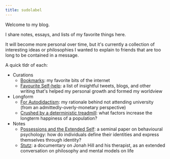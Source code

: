 ```yaml
---
title: sudolabel
---
```


Welcome to my blog.

I share notes, essays, and lists of my favorite things here.

It will become more personal over time, but it's currently a collection of interesting ideas or philosophies I wanted to explain to friends that are too long to be contained in a message.

A quick tldr of each:
- Curations
    - [Bookmarks](/Curations/Bookmarks): my favorite bits of the internet
    - [Favourite Self-help](/Curations/Favourite-Self-help): a list of insightful tweets, blogs, and other writing that's helped my personal growth and formed my worldview
- Longform
    - [For Autodidactism](/Longform/For-Autodidactism-(or,-why-I-dropped-out)): my rationale behind not attending university (from an admittedly-overly-monetary perspective)
    - [Crushed by a deterministic treadmill](/Longform/Crushed-by-a-deterministic-treadmill): what factors increase the longterm happiness of a population?
- Notes
    - [Possessions and the Extended Self](/Notes/Possessions-and-the-Extended-Self): a seminal paper on behavioural psychology: how do individuals define their identities and express themselves through identity?
    - [Stutz](/Notes/Stutz): a documentary on Jonah Hill and his therapist, as an extended conversation on philosophy and mental models on life